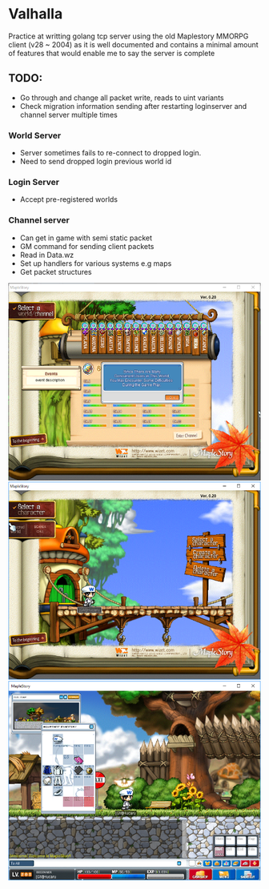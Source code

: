 # Valhalla
Practice at writting golang tcp server using the old Maplestory MMORPG client (v28 ~ 2004) as it is well documented and contains a minimal amount of features that would enable me to say the server is complete

## TODO:
- Go through and change all packet write, reads to uint variants
- Check migration information sending after restarting loginserver and channel server multiple times
### World Server
- Server sometimes fails to re-connect to dropped login.
- Need to send dropped login previous world id

### Login Server
- Accept pre-registered worlds

### Channel server
- Can get in game with semi static packet
- GM command for sending client packets
- Read in Data.wz
- Set up handlers for various systems e.g maps
- Get packet structures

![Alt text](images/server_select.png?raw=true "Server Select")
![Alt text](images/character_select.png?raw=true "Character Select")
![Alt text](images/ingame.png?raw=true "In Game")
